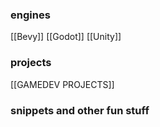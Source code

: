 
### engines
[[Bevy]]
[[Godot]]
[[Unity]]


### projects
[[GAMEDEV PROJECTS]]

### snippets and other fun stuff